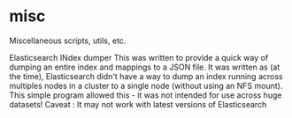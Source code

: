 # misc
Miscellaneous scripts, utils, etc.

Elasticsearch INdex dumper 
This was written to provide a quick way of dumping an entire index and mappings to a JSON file.
It was written as (at the time), Elasticsearch didn't have a way to dump an index running across multiples nodes in a cluster to a single node (without using an NFS mount).
This simple program allowed this - it was not intended for use across huge datasets!
Caveat : It  may not work with latest versions of Elasticsearch
